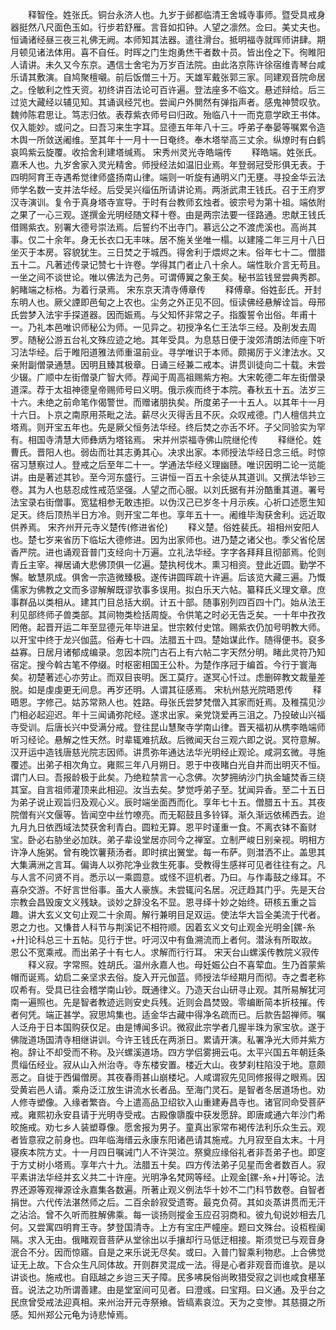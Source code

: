 <!-- { "loadSidebar": true } -->
　　释智佺。姓张氏。铜台永济人也。九岁于邺都临清王舍城寺事师。暨受具戒身器挺然八尺面色玉如。行步若舒雁。言音如扣钟。人望之凛然。佥曰。美丈夫也。恒诵诸经昼三夜三礼佛无阙。本师知其法器。遣往滑台。抵明福寺就晖师讲肆。期月顿见诸法体用。喜不自任。时晖之门生炮勇烋干者数十员。皆出佺之下。徇睢阳人请讲。未久又今东京。遇信士舍宅为万岁百法院。由此洛京陈许徐宿维青琴台咸乐请其敷演。自鸠聚檀嚫。前后饭僧三十万。天雄军戴张郭三家。同建观音院命居之。佺敏利之性天资。初终讲百法论可百许遍。登法座多不临文。悬述辩给。后三过览大藏经以辅见知。其诵讽经咒也。尝闻户外閴然有弹指声者。感鬼神赞叹欤。魏帅陈君思让。笃志归依。表荐紫衣师号曰归政。殆临八十一而克意学欧王书体。仅入能妙。或问之。曰吾习来生字耳。显德五年年八十三。呼弟子奉晏等嘱累令造木舆一所敛送阇维。至其年十一月十一日奄终。奉木塔举高三丈余。纵燎时有白鹤哀鸣紫云旋覆。收拾舍利建塔缄焉。
宋秀州灵光寺皓端传
　　释皓端。姓张氏。嘉禾人也。九岁舍家入灵光精舍。师授经法如温旧业焉。年登弱冠受形俱无表。于四明阿育王寺遇希觉律师盛扬南山律。端则一听旋有通明义门无壅。寻投金华云法师学名数一支并法华经。后受吴兴缁伍所请讲论焉。两浙武肃王钱氏。召于王府罗汉寺演训。复令于真身塔寺宣导。于时有台教师玄烛者。彼宗号为第十祖。端依附之果了一心三观。遂撰金光明经随文释十卷。由是两宗法要一径路通。忠献王钱氏借赐紫衣。别署大德号崇法焉。后誓约不出寺门。慕远公之不渡虎溪也。高尚其事。仅二十余年。身无长衣口无丰味。居不施关坐唯一榻。以建隆二年三月十八日坐灭于本房。容貌犹生。三日焚之于城西。得舍利于煨烬之末。俗年七十二。僧腊五十二。凡著述传录记赞七十许卷。学得其门者止八十余人。端性耿介言无苟且。一坐之间不谈世论。唯以佛法为己务。可谓傅翼之象王矣。秘书监钱昱尝典秀郡。躬睹端之标格。为着行录焉。
宋东京天清寺傅章传
　　释傅章。俗姓彭氏。开封东明人也。厥父諲即邑甸之上农也。尘务之外正见不回。恒读佛经悬解诠旨。母邢氏尝梦入法宇手探道器。因而娠焉。与父知怀非常之子。指腹誓令出俗。年甫十一。乃礼本邑唯识师秘公为师。一见异之。初授净名仁王法华三经。及削发去周罗。随秘公游五台礼文殊应迹之地。其年受具。为息慈日便于浚郊清朗法师座下听习法华经。后于睢阳道雅法师重温前业。寻学唯识于本师。颇揭厉于义津法水。又亲附副僧录通慧。因明且臻其极章。日诵三经兼二戒本。讲贯训徒向二十载。未尝少辍。广顺中左街僧录广智大师。荐闻于周高祖赐紫方袍。大宋乾德二年左街僧录道深。荐于太祖神德皇帝赐师号曰义明。俄示疾而终于本院。春秋五十五。法岁三十六。未绝之前命笔作偈警世。而赠诸朋执矣。所度弟子一十五人。以其年十一月十六日。卜京之南原用茶毗之法。薪尽火灭得舌且不灰。众叹戒德。门人檀信共立塔焉。则开宝五年也。先是厥父恒务法华经。终后焚之亦舌不坏。子父同验实为罕有。相国寺清慧大师彝炳为塔铭焉。
宋并州崇福寺佛山院继伦传
　　释继伦。姓曹氏。晋阳人也。弱齿而壮其志勇其心。决求出家。本师授法华经日念三纸。时惊宿习慧察过人。登戒之后至年二十一。学通法华经义理幽赜。唯识因明二论一览能讲。由是著述其钞。至今河东盛行。三讲恒一百五十余徒从其道训。又撰法华钞三卷。其为人也慈忍成性戒范坚强。人望之而心服。以刘氏据有并汾酷重其道。署号法宝录右街僧事。宽猛相参无敢违拒。以伪汉己已岁冬十月示疾。心祈口述愿生知足天。终后顶热半日方冷。则开宝二年也。享年五十一。阇维毕淘获舍利。远近取供养焉。
宋齐州开元寺义楚传(修进省伦)
　　释义楚。俗姓裴氏。祖相州安阳人也。楚七岁来省历下临坛大德修进。因为出家师也。进乃楚之诸父也。季父省伦居香严院。进也诵观音普门支经向十万遍。立礼法华经。字字各拜拜且彻部焉。伦则青丘主宰。禅居诵大悲佛顶俱一亿遍。楚执柯伐木。熏习相资。登此近圆。勤学不懈。敏慧夙成。俱舍一宗造微臻极。遂传讲圆晖疏十许遍。后该览大藏三遍。乃慨儒家为佛教之文而多谬解解既谬欤事多误用。拟白乐天六帖。纂释氏义理文章。庶事群品以类相从。建其门目总括大纲。计五十部。随事别列四百四十门。始从法王利见部终师子兽类部。其间物类检括周旋。令供笔之时必无告乏矣。一十年中孜孜罔倦。起晋开运二年至显德元年毕进呈。世宗敕付史馆。赐紫衣仍加号明教大师。以开宝中终于龙兴伽蓝。俗寿七十四。法腊五十四。楚始谋此作。随得便书。裒多益寡。日居月诸郁成编录。忽因本院门古石上有六帖二字天然分明。睹此灵符乃知宿定。搜今斡古笔不停缀。时枢密相国王公朴。为楚作序冠于编首。今行于寰海矣。初楚著述心亦劳止。而双目丧明。医工莫疗。遂冥心忏过。虑删碎教文裁量差脱。如是虔虔更无间息。再岁还明。人谓其征感焉。
宋杭州慈光院晤恩传
　　释晤恩。字修己。姑苏常熟人也。姓路。母张氏尝梦梵僧入其家而妊焉。及稚孺见沙门相必起迎迟。年十三闻诵弥陀经。遂求出家。亲党饶爱再三沮之。乃投破山兴福寺受训。后唐长兴中受满分戒。登往昆山慧聚寺学南山律。晋天福初从槜李皓端师听习经论。悬解之性天然。时辈辄难抗敌。后微闻天台三观六即之说。冥符意解。汉开运中造钱唐慈光院志因师。讲贯弥年通达法华光明经止观论。咸洞玄微。寻施覆述。出弟子相次角立。雍熙三年八月朔日。恩于中夜睹白光自井而出明灭不恒。谓门人曰。吾报龄极于此矣。乃绝粒禁言一心念佛。次梦拥纳沙门执金罏焚香三绕其室。自言祖师灌顶来此相迎。汝当去矣。梦觉呼弟子至。犹闻异香。至二十五日为弟子说止观旨归及观心义。辰时端坐面西而化。享年七十五。僧腊五十五。其夜院僧有兴文偃等。皆闻空中丝竹嘹亮。而无鞀鼓且多铃铎。渐久渐远依稀西去。迨九月九日依西域法焚获舍利青白。圆粒无算。恩平时谨重一食。不离衣钵不畜财宝。卧必右胁坐必加趺。弟子辈设堂居亦同今之禅室。立制严峻日别亲视。明相方许净人施粥。曾有晚饮薯蓣汤者。即时摈出黉堂。每一布萨。则澘洒不止。盖思其大集满洲之言耳。偏诲人以弥陀净业救生死事。受教得生感祥可见者往往有之。凡与人言不问贤不肖。悉示以一乘圆意。或怪不逗机者。乃曰。与作毒鼓之缘耳。不喜杂交游。不好言世俗事。虽大人豪族。未尝辄问名居。况迂趋其门乎。先是天台宗教会昌毁废文义残缺。谈妙之辞没名不显。恩寻绎十妙之始终。研核五重之旨趣。讲大玄义文句止观二十余周。解行兼明目足双运。使法华大旨全美流于代者。恩之力也。又慊昔人科节与荆溪记不相符顺。因着玄义文句止观金光明金[鏍-糸+廾]论科总三十五帖。见行于世。吁河汉中有鱼溯流而上者何。潜泳有所取故。恩公不宽乘戒。而出弟子十有七人。求解而行行耳。
宋天台山螺溪传教院义寂传
　　释义寂。字常照。姓胡氏。温州永嘉人也。母妊娠公白不喜荤血。生乃首蒙紫帽而诞焉。幼启二亲坚求去俗。旋入开元伽蓝。师授法华经期月而彻。寺之耆老称叹希有。受具已往会稽学南山钞。既通律义。乃造天台山研寻止观。其所易解犹河南一遍照也。先是智者教迹远则安史兵残。近则会昌焚毁。零编断简本折枝摧。传者何凭。端正甚学。寂思鸠集也。适金华古藏中得净名疏而已。后款告韶禅师。嘱人泛舟于日本国购获仅足。由是博闻多识。微寂此宗学者几握半珠为家宝欤。遂于佛陇道场国清寺相继讲训。今许王钱氏在两浙日。累请开演。私署净光大师并紫方袍。辞让不却受而不称。及兴螺溪道场。四方学侣雾拥云屯。太平兴国五年朝廷条贯缁伍经业。寂从山入州治寺。寺东楼安置。楼近大山。夜梦刹柱陷没于地。意颇恶之。自徙于西偏僧房。其夜春雨甚山崩楼圮。人咸谓寂先见同修报得之眼焉。因受黄岩邑人请。乘舟泛江放生讲流水长者品。至海门灵石。是智者冬居道场也。劝人修寺塑像。入缘者繁沓。今上遣高品卫绍钦入山重建寿昌寺也。诸官同命受菩萨戒。雍熙初永安县请于光明寺受戒。古殿像隳腹中获发愿辞。即唐咸通六年沙门希皎施戒。劝七乡人装塑尊像。愿舍报为男子。童真出家常布褐传法利乐众生云。观者皆意寂之前身也。四年临海缙云永康东阳诸邑请其施戒。九月寂至自太末。十月寝疾本院方丈。十一月四日嘱诫门人不许哭泣。祭奠应缘俗礼者非吾弟子也。即窆于方丈树小塔焉。享年六十九。法腊五十矣。四方传法弟子见星而舍者数百人。寂平素讲法华经并玄义共二十许座。光明净名梵网等经。止观金[鏍-糸+廾]等论。法界还源等观禅源诠永嘉集各数遍。所著止观义例法华十妙不二门科节数卷。自智者捐世。六代传法湛然师之后。二百余龄寂受遗寄。最克负荷。其如炎蒸讲贯而无汗之沾洽。曾不久听而胜解佛乘。每一谈扬则摐金玉应召羽商和。彼九旬说妙相去几何。又尝寓四明育王寺。梦登国清寺。上方有宝庄严幢座。题曰文殊台。设枑梐阑隔。求入无由。俄睹观音菩萨从堂徐出以手攘却行马低迂相接。斯须觉已与观音身泯合不分。因而惊寤。自是之来乐说无尽矣。或曰。入普门智乘利物悲。上合佛觉证无上故。下合众生凡同体故。开则群灵混成一法。得是心者非观音而谁欤。是以讲谈也。施戒也。自瓯越之乡迨三天子障。民多咈戾俗尚畋猎受寂之训也咸食椹革音。说法之功所谓善建。由是堂室间可见者。曰澄彧。曰宝翔。曰义通。及乎台之民庶曾受戒法迎真相。来州治开元寺祭飨。皆缟素哀泣。天为之变惨。其慈摄之所感。知州郑公元龟为诗悲悼焉。
